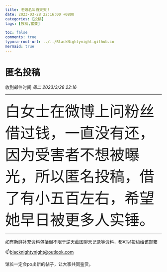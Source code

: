 ```yaml
---
title: 老娘名叫白天天！
date: 2023-03-28 22:16:00 +0800
categories: [投稿]
tags: [投稿,富婆]

toc: false
comments: true
typora-root-url: ../../BlackNightynight.github.io
mermaid: true
---
```


# 匿名投稿

收到邮件时间 *周二 2023/3/28 22:16*

------

<font size=8>白女士在微博上问粉丝借过钱，一直没有还，因为受害者不想被曝光，所以匿名投稿，借了有小五百左右，希望她早日被更多人实锤。</font>

------

如有新鲜补充资料包括但不限于逆天截图聊天记录等资料，都可以投稿给该邮箱

📫blacknightynight@outlook.com 

馆长一定会po出新的帖子，让大家共同鉴赏。